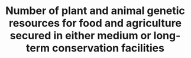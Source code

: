 ---
data_non_statistical: true
goal_meta_link: http://unstats.un.org/sdgs/files/metadata-compilation/Metadata-Goal-2.pdf
goal_meta_link_page: 12
graph: null
graph_status_notes: checking
graph_title: Number of plant and animal genetic resources for food and agriculture
  secured in either medium or long-term conservation facilities
graph_type: null
graph_type_description: null
has_metadata: false
indicator: 2.5.1
indicator_name: Number of plant and animal genetic resources for food and agriculture
  secured in either medium or long-term conservation facilities
indicator_variable: null
layout: indicator
permalink: /2-5-1/
published: true
reporting_status: notstarted
sdg_goal: 2
source_notes: null
source_title: null
target: By 2020, maintain the genetic diversity of seeds, cultivated plants and farmed
  and domesticated animals and their related wild species, including through soundly
  managed and diversified seed and plant banks at the national, regional and international
  levels, and ensure access to and fair and equitable sharing of benefits arising
  from the utilization of genetic resources and associated traditional knowledge,
  as internationally agreed
target_id: '2.5'
title: Number of plant and animal genetic resources for food and agriculture secured
  in either medium or long-term conservation facilities
un_custodial_agency: 'FAO (Partnering Agencies: UNEP)'
un_designated_tier: '2'
variable_description: null
variable_notes: null
---